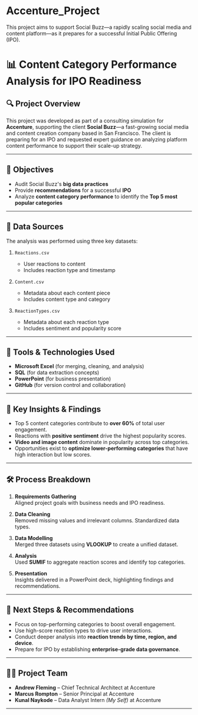 # Accenture_Project
This project aims to support Social Buzz—a rapidly scaling social media and content platform—as it prepares for a successful Initial Public Offering (IPO). 

# 📊 Content Category Performance Analysis for IPO Readiness

## 🔍 Project Overview

This project was developed as part of a consulting simulation for **Accenture**, supporting the client **Social Buzz**—a fast-growing social media and content creation company based in San Francisco. The client is preparing for an IPO and requested expert guidance on analyzing platform content performance to support their scale-up strategy.

---

## 🎯 Objectives

- Audit Social Buzz's **big data practices**
- Provide **recommendations** for a successful **IPO**
- Analyze **content category performance** to identify the **Top 5 most popular categories**

---

## 🧩 Data Sources

The analysis was performed using three key datasets:

1. `Reactions.csv`  
   - User reactions to content  
   - Includes reaction type and timestamp

2. `Content.csv`  
   - Metadata about each content piece  
   - Includes content type and category

3. `ReactionTypes.csv`  
   - Metadata about each reaction type  
   - Includes sentiment and popularity score

---

## 🔧 Tools & Technologies Used

- **Microsoft Excel** (for merging, cleaning, and analysis)
- **SQL** (for data extraction concepts)
- **PowerPoint** (for business presentation)
- **GitHub** (for version control and collaboration)

---

## 🧠 Key Insights & Findings

- Top 5 content categories contribute to **over 60%** of total user engagement.
- Reactions with **positive sentiment** drive the highest popularity scores.
- **Video and image content** dominate in popularity across top categories.
- Opportunities exist to **optimize lower-performing categories** that have high interaction but low scores.

---

## 🛠️ Process Breakdown

1. **Requirements Gathering**  
   Aligned project goals with business needs and IPO readiness.

2. **Data Cleaning**  
   Removed missing values and irrelevant columns. Standardized data types.

3. **Data Modelling**  
   Merged three datasets using **VLOOKUP** to create a unified dataset.

4. **Analysis**  
   Used **SUMIF** to aggregate reaction scores and identify top categories.

5. **Presentation**  
   Insights delivered in a PowerPoint deck, highlighting findings and recommendations.

---

## 📌 Next Steps & Recommendations

- Focus on top-performing categories to boost overall engagement.
- Use high-score reaction types to drive user interactions.
- Conduct deeper analysis into **reaction trends by time, region, and device**.
- Prepare for IPO by establishing **enterprise-grade data governance**.

---

## 👨‍💼 Project Team

- **Andrew Fleming** – Chief Technical Architect at Accenture
- **Marcus Rompton** – Senior Principal at Accenture
- **Kunal Naykode** – Data Analyst Intern *(My Self)* at Accenture

---



